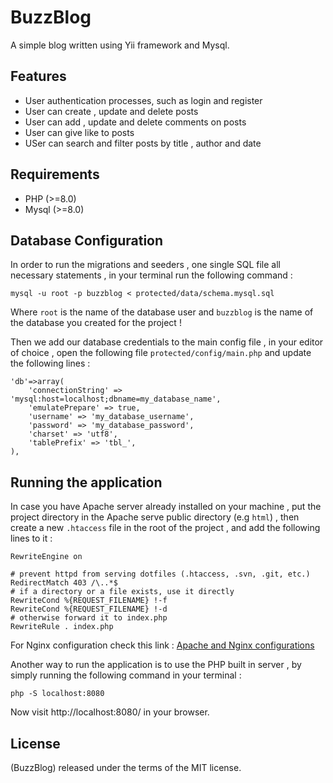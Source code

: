 # BuzzBlog

A simple blog written using Yii framework and Mysql.

## Features

* User authentication processes, such as login and register
* User can create , update and delete posts
* User can add , update and delete comments on posts
* User can give like to posts
* USer can search and filter posts by title , author and date

## Requirements

* PHP (>=8.0)
* Mysql (>=8.0)

## Database Configuration

In order to run the migrations and seeders , one single SQL file all necessary statements , in your terminal run the following command :

```
mysql -u root -p buzzblog < protected/data/schema.mysql.sql 
```

Where `root` is the name of the database user and `buzzblog` is the name of the database you created for the project !

Then we add our database credentials to the main config file , in your editor of choice , open the following file `protected/config/main.php` and update the following lines :

```
'db'=>array(
    'connectionString' => 'mysql:host=localhost;dbname=my_database_name',
    'emulatePrepare' => true,
    'username' => 'my_database_username',
    'password' => 'my_database_password',
    'charset' => 'utf8',
    'tablePrefix' => 'tbl_',
),
```
## Running the application

In case you have Apache server already installed on your machine , put the project directory in the Apache serve public directory (e.g `html`) , then create a new `.htaccess` file in the root of the project , and add the following lines to it :

```
RewriteEngine on

# prevent httpd from serving dotfiles (.htaccess, .svn, .git, etc.)
RedirectMatch 403 /\..*$
# if a directory or a file exists, use it directly
RewriteCond %{REQUEST_FILENAME} !-f
RewriteCond %{REQUEST_FILENAME} !-d
# otherwise forward it to index.php
RewriteRule . index.php
```
For Nginx configuration check this link :  [Apache and Nginx configurations](https://www.yiiframework.com/doc/guide/1.1/en/quickstart.apache-nginx-config)


Another way to run the application is to use the PHP built in server , by simply running the following command in your terminal :

```
php -S localhost:8080
```

Now visit http://localhost:8080/ in your browser.

## License

(BuzzBlog) released under the terms of the MIT license.